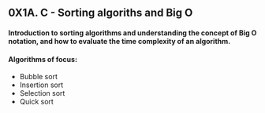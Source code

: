 ## 0X1A. C - Sorting algoriths and Big O

#### Introduction to sorting algorithms and understanding the concept of Big O notation, and how to evaluate the time complexity of an algorithm.
#### Algorithms of focus:

* Bubble sort
* Insertion sort
* Selection sort
* Quick sort
